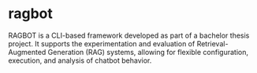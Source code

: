 # ragbot
RAGBOT is a CLI-based framework developed as part of a bachelor thesis project. It supports the experimentation and evaluation of Retrieval-Augmented Generation (RAG) systems, allowing for flexible configuration, execution, and analysis of chatbot behavior.
